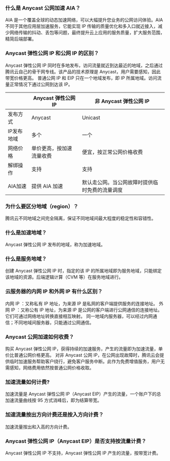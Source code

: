 ### 什么是 Anycast 公网加速 AIA？
AIA 是一个覆盖全球的动态加速网络，可以大幅提升您业务的公网访问体验。AIA 不同于其他应用层加速服务，它能实现 IP 传输的质量优化和多入口就近接入，减少网络传输的抖动、丢包等问题，最终提升云上应用的服务质量，扩大服务范围，精简后端部署。

### Anycast 弹性公网 IP 和公网 IP 的区别？
Anycast 弹性公网 IP 同时在多地发布，访问流量就近到达最近的地域，之后通过腾讯云自己的骨干网专线。该产品的技术原理是 Anycast，用户需要感知，因此带宽价格更高。
普通公网 IP 和 EIP 只在一个地域发布，即 IP 所属地域。访问流量正常情况下通过公网到达该 IP。

|  | Anycast 弹性公网 IP | 非 Anycast 弹性公网 IP |
|---------|---------|---------|
| 发布方式 | Anycast | Unicast |
| IP发布地域 | 多个 | 一个 |
| 网络价格 | 单价更高，按加速流量收费 | 便宜，按正常公网价格收费 |
| 解绑操作 | 支持 | 支持 |
| AIA加速 | 提供 AIA 加速	 | 默认走公网。当公网故障时提供临时免费的流量调度 |

### 为什么要区分地域（region）？
腾讯云不同地域之间完全隔离，保证不同地域间最大程度的稳定性和容错性。

### 什么是加速地域？
Anycast 弹性公网 IP 发布的地域，称为加速地域。

### 什么是服务地域？
创建 Anycast 弹性公网 IP 时，指定的该 IP 的所属地域即为服务地域，只能绑定该地域的资源。后端逻辑计算（CVM 等）在服务地域进行。

### 云服务器的内网 IP 和外网 IP 有什么区别？
内网 IP ：又称私有 IP 地址，为来源 IP 是私网的客户端提供服务的连接地址。
外网 IP ：又称公有 IP 地址，为来源 IP 是公网的客户端进行公网通信的连接地址。
它们可通过网络地址转换直接相互映射。
同一地域内服务器，可以经过内网通信；不同地域间服务器，只能通过公网通信。
### Anycast 公网加速如何收费？
购买 Anycast 弹性公网 IP，获得持续的加速服务，产生的流量即为加速流量，单价比普通公网价格更高。
对非 Anycast 公网 IP，在公网出现故障时，腾讯云会提供临时加速服务帮助客户绕行，避免客户服务中断。此作为免费增值服务，用户无需感知，网络费用依然按普通公网价格收取。

### 加速流量如何计费?
加速流量是 Anycast 弹性公网 IP（Anycast EIP）产生的流量，一个账户下的总加速流量曲线按 95 方式消峰后，即为结算带宽。

### 加速流量按出方向计费还是按入方向计费？
加速流量按出和入高的方向计费。
 
### Anycast 弹性公网 IP（Anycast EIP）是否支持按流量计费？
Anycast 弹性公网 IP 不支持，Anycast 弹性公网 IP 产生的流量，按带宽计费。
